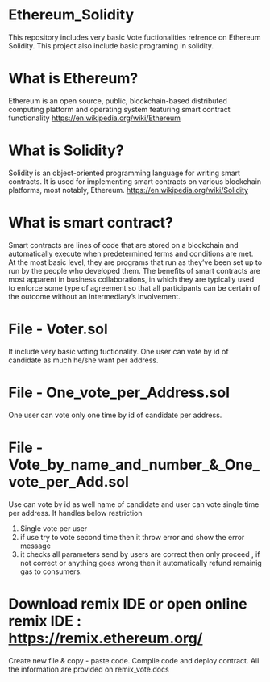 # Ethereum_Solidity
This repository includes very basic Vote fuctionalities refrence on Ethereum Solidity.
This project also include basic programing in solidity.

# What is Ethereum?
Ethereum is an open source, public, blockchain-based distributed computing platform and operating system featuring smart contract functionality
https://en.wikipedia.org/wiki/Ethereum

# What is Solidity?
Solidity is an object-oriented programming language for writing smart contracts. It is used for implementing smart contracts on various blockchain platforms, most notably, Ethereum.
https://en.wikipedia.org/wiki/Solidity

#  What is smart contract?
Smart contracts are lines of code that are stored on a blockchain and automatically execute when predetermined terms and conditions are met. At the most basic level, they are programs that run as they’ve been set up to run by the people who developed them. The benefits of smart contracts are most apparent in business collaborations, in which they are typically used to enforce some type of agreement so that all participants can be certain of the outcome without an intermediary’s involvement.

# File - Voter.sol
It include very basic voting fuctionality. One user can vote by id of candidate as much he/she want per address.

# File - One_vote_per_Address.sol
One user can vote only one time by id of candidate per address.

# File - Vote_by_name_and_number_&_One_vote_per_Add.sol
Use can vote by id as well name of candidate and user can vote single time per address.
It handles below restriction
  1. Single vote per user
  2. if use try to vote second time then it throw error and show the error message
  3. it checks all parameters send by users are correct then only proceed , if  not correct or anything goes wrong then it automatically refund remainig gas to consumers.
 
# Download remix IDE or open online remix IDE : https://remix.ethereum.org/
Create new file & copy - paste code.
Complie code and deploy contract.
All the information are provided on remix_vote.docs
